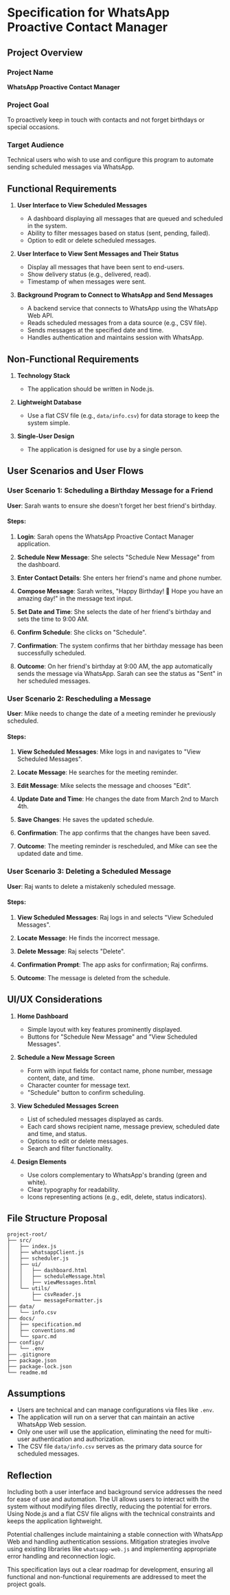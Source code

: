 # Specification for WhatsApp Proactive Contact Manager

## Project Overview

### Project Name

**WhatsApp Proactive Contact Manager**

### Project Goal

To proactively keep in touch with contacts and not forget birthdays or special occasions.

### Target Audience

Technical users who wish to use and configure this program to automate sending scheduled messages via WhatsApp.

## Functional Requirements

1. **User Interface to View Scheduled Messages**

   - A dashboard displaying all messages that are queued and scheduled in the system.
   - Ability to filter messages based on status (sent, pending, failed).
   - Option to edit or delete scheduled messages.

2. **User Interface to View Sent Messages and Their Status**

   - Display all messages that have been sent to end-users.
   - Show delivery status (e.g., delivered, read).
   - Timestamp of when messages were sent.

3. **Background Program to Connect to WhatsApp and Send Messages**

   - A backend service that connects to WhatsApp using the WhatsApp Web API.
   - Reads scheduled messages from a data source (e.g., CSV file).
   - Sends messages at the specified date and time.
   - Handles authentication and maintains session with WhatsApp.

## Non-Functional Requirements

1. **Technology Stack**

   - The application should be written in Node.js.

2. **Lightweight Database**

   - Use a flat CSV file (e.g., `data/info.csv`) for data storage to keep the system simple.

3. **Single-User Design**

   - The application is designed for use by a single person.

## User Scenarios and User Flows

### User Scenario 1: Scheduling a Birthday Message for a Friend

**User**: Sarah wants to ensure she doesn't forget her best friend's birthday.

#### Steps:

1. **Login**: Sarah opens the WhatsApp Proactive Contact Manager application.

2. **Schedule New Message**: She selects "Schedule New Message" from the dashboard.

3. **Enter Contact Details**: She enters her friend's name and phone number.

4. **Compose Message**: Sarah writes, "Happy Birthday! 🎉 Hope you have an amazing day!" in the message text input.

5. **Set Date and Time**: She selects the date of her friend's birthday and sets the time to 9:00 AM.

6. **Confirm Schedule**: She clicks on "Schedule".

7. **Confirmation**: The system confirms that her birthday message has been successfully scheduled.

8. **Outcome**: On her friend's birthday at 9:00 AM, the app automatically sends the message via WhatsApp. Sarah can see the status as "Sent" in her scheduled messages.

### User Scenario 2: Rescheduling a Message

**User**: Mike needs to change the date of a meeting reminder he previously scheduled.

#### Steps:

1. **View Scheduled Messages**: Mike logs in and navigates to "View Scheduled Messages".

2. **Locate Message**: He searches for the meeting reminder.

3. **Edit Message**: Mike selects the message and chooses "Edit".

4. **Update Date and Time**: He changes the date from March 2nd to March 4th.

5. **Save Changes**: He saves the updated schedule.

6. **Confirmation**: The app confirms that the changes have been saved.

7. **Outcome**: The meeting reminder is rescheduled, and Mike can see the updated date and time.

### User Scenario 3: Deleting a Scheduled Message

**User**: Raj wants to delete a mistakenly scheduled message.

#### Steps:

1. **View Scheduled Messages**: Raj logs in and selects "View Scheduled Messages".

2. **Locate Message**: He finds the incorrect message.

3. **Delete Message**: Raj selects "Delete".

4. **Confirmation Prompt**: The app asks for confirmation; Raj confirms.

5. **Outcome**: The message is deleted from the schedule.

## UI/UX Considerations

1. **Home Dashboard**

   - Simple layout with key features prominently displayed.
   - Buttons for "Schedule New Message" and "View Scheduled Messages".

2. **Schedule a New Message Screen**

   - Form with input fields for contact name, phone number, message content, date, and time.
   - Character counter for message text.
   - "Schedule" button to confirm scheduling.

3. **View Scheduled Messages Screen**

   - List of scheduled messages displayed as cards.
   - Each card shows recipient name, message preview, scheduled date and time, and status.
   - Options to edit or delete messages.
   - Search and filter functionality.

4. **Design Elements**

   - Use colors complementary to WhatsApp's branding (green and white).
   - Clear typography for readability.
   - Icons representing actions (e.g., edit, delete, status indicators).

## File Structure Proposal

```
project-root/
├── src/
│   ├── index.js
│   ├── whatsappClient.js
│   ├── scheduler.js
│   ├── ui/
│   │   ├── dashboard.html
│   │   ├── scheduleMessage.html
│   │   ├── viewMessages.html
│   └── utils/
│       ├── csvReader.js
│       └── messageFormatter.js
├── data/
│   └── info.csv
├── docs/
│   ├── specification.md
│   ├── conventions.md
│   └── sparc.md
├── configs/
│   └── .env
├── .gitignore
├── package.json
├── package-lock.json
└── readme.md
```

## Assumptions

- Users are technical and can manage configurations via files like `.env`.
- The application will run on a server that can maintain an active WhatsApp Web session.
- Only one user will use the application, eliminating the need for multi-user authentication and authorization.
- The CSV file `data/info.csv` serves as the primary data source for scheduled messages.

## Reflection

Including both a user interface and background service addresses the need for ease of use and automation. The UI allows users to interact with the system without modifying files directly, reducing the potential for errors. Using Node.js and a flat CSV file aligns with the technical constraints and keeps the application lightweight.

Potential challenges include maintaining a stable connection with WhatsApp Web and handling authentication sessions. Mitigation strategies involve using existing libraries like `whatsapp-web.js` and implementing appropriate error handling and reconnection logic.

This specification lays out a clear roadmap for development, ensuring all functional and non-functional requirements are addressed to meet the project goals.
